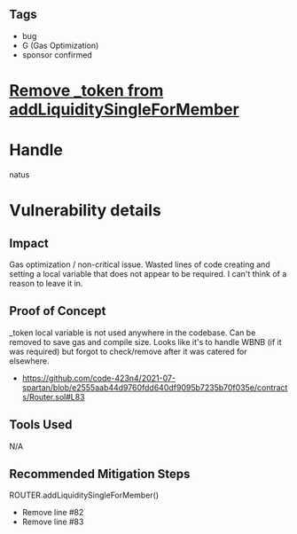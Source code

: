 ## Tags

- bug
- G (Gas Optimization)
- sponsor confirmed

# [Remove _token from addLiquiditySingleForMember](https://github.com/code-423n4/2021-07-spartan-findings/issues/64) 

# Handle

natus


# Vulnerability details

## Impact 
Gas optimization / non-critical issue. Wasted lines of code creating and setting a local variable that does not appear to be required. I can't think of a reason to leave it in. 
 
## Proof of Concept
_token local variable is not used anywhere in the codebase. Can be removed to save gas and compile size. Looks like it's to handle WBNB (if it was required) but forgot to check/remove after it was catered for elsewhere.
- https://github.com/code-423n4/2021-07-spartan/blob/e2555aab44d9760fdd640df9095b7235b70f035e/contracts/Router.sol#L83 
 
## Tools Used
N/A 
 
## Recommended Mitigation Steps
ROUTER.addLiquiditySingleForMember()
- Remove line #82
- Remove line #83

